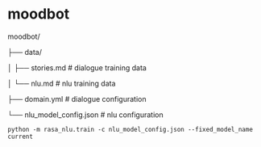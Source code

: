 # moodbot

moodbot/ 

├── data/

│   ├── stories.md            # dialogue training data

│   └── nlu.md                # nlu training data

├── domain.yml                # dialogue configuration

└── nlu_model_config.json     # nlu configuration


`python -m rasa_nlu.train -c nlu_model_config.json --fixed_model_name current`